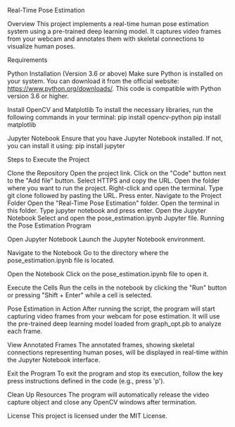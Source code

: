 
Real-Time Pose Estimation

Overview
This project implements a real-time human pose estimation system using a pre-trained deep learning model. It captures video frames from your webcam and annotates them with skeletal connections to visualize human poses.

Requirements

Python Installation (Version 3.6 or above)
Make sure Python is installed on your system. You can download it from the official website: https://www.python.org/downloads/. This code is compatible with Python version 3.6 or higher.

Install OpenCV and Matplotlib
To install the necessary libraries, run the following commands in your terminal:
pip install opencv-python
pip install matplotlib

Jupyter Notebook
Ensure that you have Jupyter Notebook installed. If not, you can install it using:
pip install jupyter

Steps to Execute the Project

Clone the Repository
Open the project link.
Click on the "Code" button next to the "Add file" button.
Select HTTPS and copy the URL.
Open the folder where you want to run the project.
Right-click and open the terminal.
Type git clone followed by pasting the URL.
Press enter.
Navigate to the Project Folder
Open the "Real-Time Pose Estimation" folder.
Open the terminal in this folder.
Type jupyter notebook and press enter.
Open the Jupyter Notebook
Select and open the pose_estimation.ipynb Jupyter file.
Running the Pose Estimation Program

Open Jupyter Notebook
Launch the Jupyter Notebook environment.

Navigate to the Notebook
Go to the directory where the pose_estimation.ipynb file is located.

Open the Notebook
Click on the pose_estimation.ipynb file to open it.

Execute the Cells
Run the cells in the notebook by clicking the "Run" button or pressing "Shift + Enter" while a cell is selected.

Pose Estimation in Action
After running the script, the program will start capturing video frames from your webcam for pose estimation. It will use the pre-trained deep learning model loaded from graph_opt.pb to analyze each frame.

View Annotated Frames
The annotated frames, showing skeletal connections representing human poses, will be displayed in real-time within the Jupyter Notebook interface.

Exit the Program
To exit the program and stop its execution, follow the key press instructions defined in the code (e.g., press 'p').

Clean Up Resources
The program will automatically release the video capture object and close any OpenCV windows after termination.

License
This project is licensed under the MIT License.
